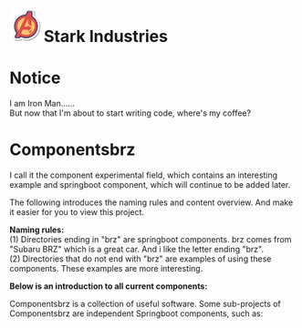# <img src="https://github.com/bbcdabao/componentsbrz/blob/main/terminalhub-ui/src/assets/img/logo.svg" alt="A" width="60" height="60" title="Stark Industries" >Stark Industries</img>
# Notice
I am Iron Man......<br>
But now that I'm about to start writing code, where's my coffee?


# Componentsbrz

I call it the component experimental field, which contains an interesting example and springboot component, which will continue to be added later.

The following introduces the naming rules and content overview. And make it easier for you to view this project.

__Naming rules:__<br>
(1) Directories ending in "brz" are springboot components. brz comes from "Subaru BRZ" which is a great car. And i like the letter ending "brz".<br>
(2) Directories that do not end with "brz" are examples of using these components. These examples are more interesting.<br>

__Below is an introduction to all current components:__<br>


Componentsbrz is a collection of useful software. Some sub-projects of Componentsbrz are independent Springboot components, such as:




